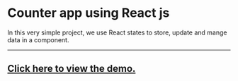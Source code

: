 # Counter app using React js

In this very simple project, we use React states to store, update and mange data in a component. 

---
## [Click here to view the demo.](https://ibtisamz.github.io/Counter-app/)
